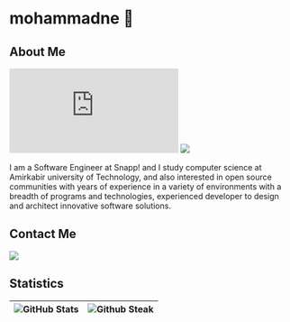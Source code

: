 # mohammadne 🌳

## About Me
[![GitHub release (latest by date)](https://img.shields.io/github/v/release/mohammadne/resume.pdf?label=Resume&logo=github&style=for-the-badge)](https://github.com/mohammadne/resume.pdf/releases/latest)
[![](https://img.shields.io/badge/-parham.alvani-black?style=for-the-badge&label=%F0%9F%A7%A1)](https://github.com/1995parham)

I am a Software Engineer at Snapp! and I study computer science at Amirkabir university of Technology, and 
also interested in open source communities with years of experience in a variety of environments with a breadth of programs and technologies, 
experienced developer to design and architect innovative software solutions.

## Contact Me

[![](https://img.shields.io/badge/-mohammadne@mail.ru-lightgray?style=for-the-badge&logo=gmail)](mailto:mohammadne@mail.ru)

## Statistics

![GitHub Stats](https://github-readme-stats.vercel.app/api?username=mohammadne&show_icons=true&theme=monokai)  |  ![Github Steak](https://github-readme-streak-stats.herokuapp.com/?user=mohammadne&theme=monokai)
:-------------------------:|:-------------------------:
